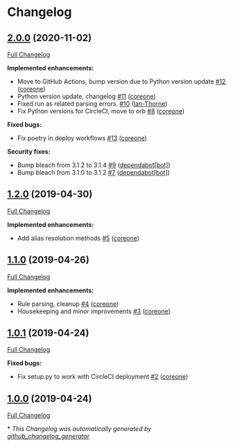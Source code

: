 # Changelog

## [2.0.0](https://github.com/broadinstitute/python-sudoers/tree/2.0.0) (2020-11-02)

[Full Changelog](https://github.com/broadinstitute/python-sudoers/compare/1.2.0...2.0.0)

**Implemented enhancements:**

- Move to GitHub Actions, bump version due to Python version update [\#12](https://github.com/broadinstitute/python-sudoers/pull/12) ([coreone](https://github.com/coreone))
- Python version update, changelog [\#11](https://github.com/broadinstitute/python-sudoers/pull/11) ([coreone](https://github.com/coreone))
- Fixed run as related parsing errors. [\#10](https://github.com/broadinstitute/python-sudoers/pull/10) ([Ian-Thorne](https://github.com/Ian-Thorne))
- Fix Python versions for CircleCI, move to orb [\#8](https://github.com/broadinstitute/python-sudoers/pull/8) ([coreone](https://github.com/coreone))

**Fixed bugs:**

- Fix poetry in deploy workflows [\#13](https://github.com/broadinstitute/python-sudoers/pull/13) ([coreone](https://github.com/coreone))

**Security fixes:**

- Bump bleach from 3.1.2 to 3.1.4 [\#9](https://github.com/broadinstitute/python-sudoers/pull/9) ([dependabot[bot]](https://github.com/apps/dependabot))
- Bump bleach from 3.1.0 to 3.1.2 [\#7](https://github.com/broadinstitute/python-sudoers/pull/7) ([dependabot[bot]](https://github.com/apps/dependabot))

## [1.2.0](https://github.com/broadinstitute/python-sudoers/tree/1.2.0) (2019-04-30)

[Full Changelog](https://github.com/broadinstitute/python-sudoers/compare/1.1.0...1.2.0)

**Implemented enhancements:**

- Add alias resolution methods [\#5](https://github.com/broadinstitute/python-sudoers/pull/5) ([coreone](https://github.com/coreone))

## [1.1.0](https://github.com/broadinstitute/python-sudoers/tree/1.1.0) (2019-04-26)

[Full Changelog](https://github.com/broadinstitute/python-sudoers/compare/1.0.1...1.1.0)

**Implemented enhancements:**

- Rule parsing, cleanup [\#4](https://github.com/broadinstitute/python-sudoers/pull/4) ([coreone](https://github.com/coreone))
- Housekeeping and minor improvements [\#3](https://github.com/broadinstitute/python-sudoers/pull/3) ([coreone](https://github.com/coreone))

## [1.0.1](https://github.com/broadinstitute/python-sudoers/tree/1.0.1) (2019-04-24)

[Full Changelog](https://github.com/broadinstitute/python-sudoers/compare/1.0.0...1.0.1)

**Fixed bugs:**

- Fix setup.py to work with CircleCI deployment [\#2](https://github.com/broadinstitute/python-sudoers/pull/2) ([coreone](https://github.com/coreone))

## [1.0.0](https://github.com/broadinstitute/python-sudoers/tree/1.0.0) (2019-04-24)

[Full Changelog](https://github.com/broadinstitute/python-sudoers/compare/ce79d07c86334e0b6b47595cb6d98451da27dd4f...1.0.0)



\* *This Changelog was automatically generated by [github_changelog_generator](https://github.com/github-changelog-generator/github-changelog-generator)*
